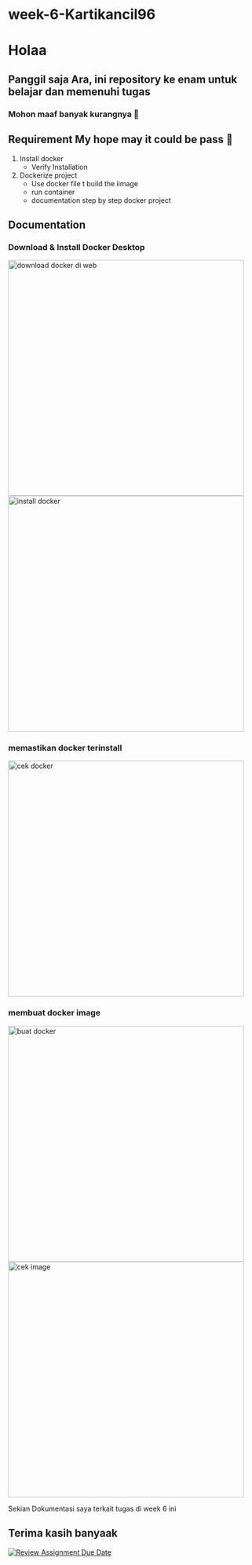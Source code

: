 # week-6-Kartikancil96
# Holaa
## Panggil saja Ara, ini repository ke enam untuk belajar dan memenuhi tugas 

### Mohon maaf banyak kurangnya 🙏

## Requirement My hope may it could be pass 🙏
1. Install docker
   - Verify Installation
2. Dockerize project
   - Use docker file t build the iimage
   - run container
   - documentation step by step docker project
   



## Documentation

### Download & Install Docker Desktop

<img width="480" alt="download docker di web" src="https://github.com/RevoU-FSSE-2/week-6-Kartikancil96/assets/86463722/219d018a-81b7-424c-a813-54fe318757bd">
<img width="480" alt="install docker" src="https://github.com/RevoU-FSSE-2/week-6-Kartikancil96/assets/86463722/882c6d84-5156-4e39-9eeb-54a13e3f62de">


### memastikan docker terinstall
<img width="480" alt="cek docker" src="https://github.com/RevoU-FSSE-2/week-6-Kartikancil96/assets/86463722/114a014b-91ba-4f43-8c06-66ec0dfc06ea">


### membuat docker image
<img width="480" alt="buat docker" src="https://github.com/RevoU-FSSE-2/week-6-Kartikancil96/assets/86463722/e9c6b7d8-23cf-4794-8385-268dd87f246d">

<img width="480" alt="cek image" src="https://github.com/RevoU-FSSE-2/week-6-Kartikancil96/assets/86463722/6b95c420-e4a4-4519-9800-fd55611a0ace">



Sekian Dokumentasi saya terkait tugas di week 6 ini 

## Terima kasih banyaak 


[![Review Assignment Due Date](https://classroom.github.com/assets/deadline-readme-button-24ddc0f5d75046c5622901739e7c5dd533143b0c8e959d652212380cedb1ea36.svg)](https://classroom.github.com/a/nj7iw4Wb)
